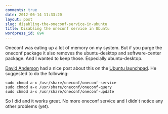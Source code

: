 ```yaml
---
comments: true
date: 2012-06-14 11:33:20
layout: post
slug: disabling-the-oneconf-service-in-ubuntu
title: Disabling the oneconf service in Ubuntu
wordpress_id: 694
---
```


Oneconf was eating up a lot of memory on my system. But if you purge the oneconf package it also removes the ubuntu-desktop and software-center package. And I wanted to keep those. Especially ubuntu-desktop.

[David Anderson](https://bugs.launchpad.net/ubuntu/+source/oneconf/+bug/894314/comments/10) had a nice post about this on the [Ubuntu launchpad](https://bugs.launchpad.net/ubuntu). He suggested to do the following:

```
sudo chmod a-x /usr/share/oneconf/oneconf-service
sudo chmod a-x /usr/share/oneconf/oneconf-query
sudo chmod a-x /usr/share/oneconf/oneconf-update
```

So I did and it works great. No more oneconf service and I didn't notice any other problems (yet).
